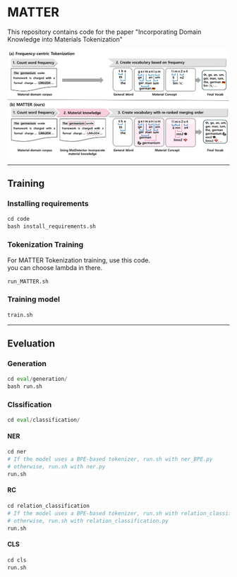 # MATTER
This repository contains code for the paper "Incorporating Domain Knowledge into Materials Tokenization"


![Main Figure](src/main.jpg)


----

## Training



### Installing requirements
```python
cd code
bash install_requirements.sh
```


### Tokenization Training
For MATTER Tokenization training, use this code.     
you can choose lambda in there.
```python
run_MATTER.sh
```

### Training model

```python
train.sh
```


----

## Eveluation

### Generation

```python
cd eval/generation/
bash run.sh
```

### Clssification


```python
cd eval/classification/
```

#### NER
```python
cd ner
# If the model uses a BPE-based tokenizer, run.sh with ner_BPE.py
# otherwise, run.sh with ner.py
run.sh
```

#### RC
```python
cd relation_classification
# If the model uses a BPE-based tokenizer, run.sh with relation_classification_BPE.py
# otherwise, run.sh with relation_classification.py
run.sh
```

#### CLS

```python
cd cls
run.sh
```

